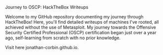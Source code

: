 Journey to OSCP: HackTheBox Writeups

Welcome to my GitHub repository documenting my journey through HackTheBox! Here, you'll find detailed writeups of machines I've rooted, all achieved without the use of Metasploit. My journey towards the Offensive Security Certified Professional (OSCP) certification began just over a year ago, self-learning from scratch with no prior knowledge.

Visit here jonathan-corbin.github.io.